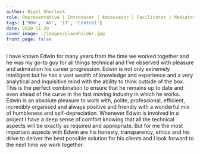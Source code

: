 ```yaml
---
author: Nigel Sherlock
role: Representative | Introducer | Ambassador | Facilitator | Mediator
tags: ['90m', 'AV', 'IT', 'Control']
date: 2020-11-29
cover_image: ./images/placeholder.jpg
front_page: false
---
```

I have known Edwin for many years from the time we worked together and he was my go-to guy for all things technical and I’ve observed with pleasure and admiration his career progression. Edwin is not only extremely intelligent but he has a vast wealth of knowledge and experience and a very analytical and inquisitive mind with the ability to think outside of the box. This is the perfect combination to ensure that he remains up to date and even ahead of the curve in the fast moving industry in which he works. Edwin is an absolute pleasure to work with, polite, professional, efficient, incredibly organised and always positive and friendly with a wonderful mix of humbleness and self-depreciation. Whenever Edwin is involved in a project I have a deep sense of comfort knowing that all the technical aspects will be exactly as required and appropriate. But for me the most important aspects with Edwin are his honesty, transparency, ethics and his drive to deliver the best possible solution for his clients and I look forward to the next time we work together.